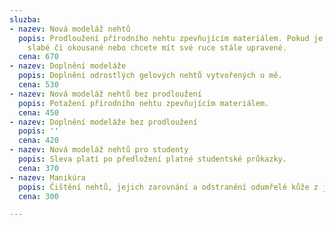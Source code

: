 ```yaml
---
sluzba:
- nazev: Nová modeláž nehtů
  popis: Prodloužení přírodního nehtu zpevňujícím materiálem. Pokud je máte krátké,
    slabé či okousané nebo chcete mít své ruce stále upravené.
  cena: 670
- nazev: Doplnění modeláže
  popis: Doplnění odrostlých gelových nehtů vytvořených u mě.
  cena: 530
- nazev: Nová modeláž nehtů bez prodloužení
  popis: Potažení přírodního nehtu zpevňujícím materiálem.
  cena: 450
- nazev: Doplnění modeláže bez prodloužení
  popis: ''
  cena: 420
- nazev: Nová modeláž nehtů pro studenty
  popis: Sleva platí po předložení platné studentské průkazky.
  cena: 370
- nazev: Manikúra
  popis: Čištění nehtů, jejich zarovnání a odstranění odumřelé kůže z jejich okolí.
  cena: 300

---
```

